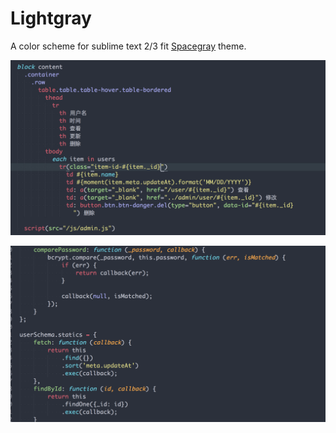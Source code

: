# Lightgray
A color scheme for sublime text 2/3 fit [Spacegray](https://github.com/kkga/spacegray) theme.

![html](Screenshots/Lightgray-html.png)

![html](Screenshots/Lightgray-javascript.png)
